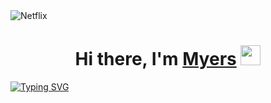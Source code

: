 <img src="https://wallpapercosmos.com/w/full/c/8/7/116411-3840x2160-desktop-4k-netflix-wallpaper-photo.jpg" alt="Netflix">
<h1 align="center">Hi there, I'm <a href="https://github.com/ememyersmeow?tab=repositories" target="_blank">Myers</a> 
<img src="https://i.pinimg.com/564x/3e/3f/73/3e3f73403215211f946ff6f75f36e0fd.jpg" height="32"/></h1>
<a href="https://git.io/typing-svg"><img src="https://readme-typing-svg.herokuapp.com?font=Fira+Code&pause=1000&random=false&width=435&lines=I+love+Emma+Myers" alt="Typing SVG" /></a>

